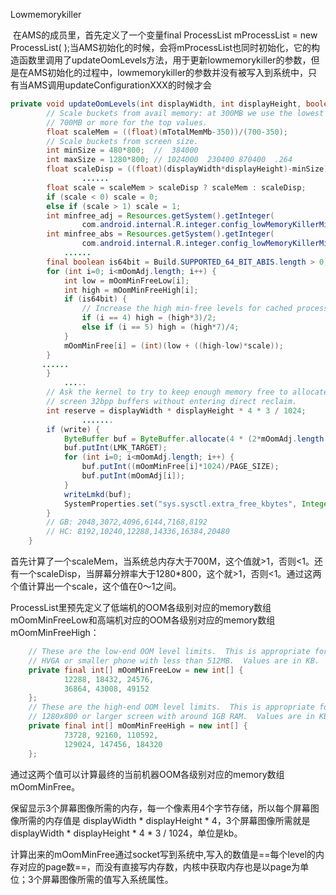 Lowmemorykiller



​		在AMS的成员里，首先定义了一个变量final ProcessList mProcessList = new ProcessList( );当AMS初始化的时候，会将mProcessList也同时初始化，它的构造函数里调用了updateOomLevels方法，用于更新lowmemorykiller的参数，但是在AMS初始化的过程中，lowmemorykiller的参数并没有被写入到系统中，只有当AMS调用updateConfigurationXXX的时候才会

```java
private void updateOomLevels(int displayWidth, int displayHeight, boolean write) {
        // Scale buckets from avail memory: at 300MB we use the lowest values to
        // 700MB or more for the top values.
        float scaleMem = ((float)(mTotalMemMb-350))/(700-350);
        // Scale buckets from screen size.
        int minSize = 480*800;  //  384000
        int maxSize = 1280*800; // 1024000  230400 870400  .264
        float scaleDisp = ((float)(displayWidth*displayHeight)-minSize)/(maxSize-minSize);
				......
        float scale = scaleMem > scaleDisp ? scaleMem : scaleDisp;
        if (scale < 0) scale = 0;
        else if (scale > 1) scale = 1;
        int minfree_adj = Resources.getSystem().getInteger(
                com.android.internal.R.integer.config_lowMemoryKillerMinFreeKbytesAdjust);
        int minfree_abs = Resources.getSystem().getInteger(
                com.android.internal.R.integer.config_lowMemoryKillerMinFreeKbytesAbsolute);
   			......
        final boolean is64bit = Build.SUPPORTED_64_BIT_ABIS.length > 0;
        for (int i=0; i<mOomAdj.length; i++) {
            int low = mOomMinFreeLow[i];
            int high = mOomMinFreeHigh[i];
            if (is64bit) {
                // Increase the high min-free levels for cached processes for 64-bit
                if (i == 4) high = (high*3)/2;
                else if (i == 5) high = (high*7)/4;
            }
            mOomMinFree[i] = (int)(low + ((high-low)*scale));
        }
       ......
        }
			.....
        // Ask the kernel to try to keep enough memory free to allocate 3 full
        // screen 32bpp buffers without entering direct reclaim.
        int reserve = displayWidth * displayHeight * 4 * 3 / 1024;
				.......
        if (write) {
            ByteBuffer buf = ByteBuffer.allocate(4 * (2*mOomAdj.length + 1));
            buf.putInt(LMK_TARGET);
            for (int i=0; i<mOomAdj.length; i++) {
                buf.putInt((mOomMinFree[i]*1024)/PAGE_SIZE);
                buf.putInt(mOomAdj[i]);
            }
            writeLmkd(buf);
            SystemProperties.set("sys.sysctl.extra_free_kbytes", Integer.toString(reserve));
        }
        // GB: 2048,3072,4096,6144,7168,8192
        // HC: 8192,10240,12288,14336,16384,20480
    }

```

​		首先计算了一个scaleMem，当系统总内存大于700M，这个值就>1，否则<1。还有一个scaleDisp，当屏幕分辨率大于1280*800，这个就>1，否则<1。通过这两个值计算出一个scale，这个值在0～1之间。

​		ProcessList里预先定义了低端机的OOM各级别对应的memory数组mOomMinFreeLow和高端机对应的OOM各级别对应的memory数组mOomMinFreeHigh：

```java
    // These are the low-end OOM level limits.  This is appropriate for an
    // HVGA or smaller phone with less than 512MB.  Values are in KB.
    private final int[] mOomMinFreeLow = new int[] {
            12288, 18432, 24576,
            36864, 43008, 49152
    };
    // These are the high-end OOM level limits.  This is appropriate for a
    // 1280x800 or larger screen with around 1GB RAM.  Values are in KB.
    private final int[] mOomMinFreeHigh = new int[] {
            73728, 92160, 110592,
            129024, 147456, 184320
    };
```

​		通过这两个值可以计算最终的当前机器OOM各级别对应的memory数组mOomMinFree。

​		保留显示3个屏幕图像所需的内存，每一个像素用4个字节存储，所以每个屏幕图像所需的内存值是 displayWidth * displayHeight * 4，3个屏幕图像所需就是displayWidth * displayHeight * 4 * 3 / 1024，单位是kb。

​		计算出来的mOomMinFree通过socket写到系统中,写入的数值是==每个level的内存对应的page数==，而没有直接写内存数，内核中获取内存也是以page为单位；3个屏幕图像所需的值写入系统属性。

​	

